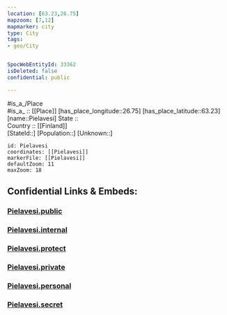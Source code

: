 ```yaml
---
location: [63.23,26.75] 
mapzoom: [7,12] 
mapmarker: city 
type: City
tags:
- geo/City


SpocWebEntityId: 33362
isDeleted: false
confidential: public

---
```

#is_a_/Place  
#is_a_ :: [[Place]] 
[has_place_longitude::26.75] 
[has_place_latitude::63.23] 
[name::Pielavesi] 
State ::  
Country :: [[Finland]]  
[StateId::] 
[Population::] 
[Unknown::] 


```leaflet
id: Pielavesi
coordinates: [[Pielavesi]] 
markerFile: [[Pielavesi]] 
defaultZoom: 11 
maxZoom: 18
```


## Confidential Links & Embeds: 

### [Pielavesi.public](/_public/\Earth\Continent\Europe\Europe~North\Finland\Provinces~Finland\Eastern_Finland\counties~Eastern_Finland\Savonia~North\CityPielavesi.public.md) 

### [Pielavesi.internal](/_internal/\Earth\Continent\Europe\Europe~North\Finland\Provinces~Finland\Eastern_Finland\counties~Eastern_Finland\Savonia~North\CityPielavesi.internal.md) 

### [Pielavesi.protect](/_protect/\Earth\Continent\Europe\Europe~North\Finland\Provinces~Finland\Eastern_Finland\counties~Eastern_Finland\Savonia~North\CityPielavesi.protect.md) 

### [Pielavesi.private](/_private/\Earth\Continent\Europe\Europe~North\Finland\Provinces~Finland\Eastern_Finland\counties~Eastern_Finland\Savonia~North\CityPielavesi.private.md) 

### [Pielavesi.personal](/_personal/\Earth\Continent\Europe\Europe~North\Finland\Provinces~Finland\Eastern_Finland\counties~Eastern_Finland\Savonia~North\CityPielavesi.personal.md) 

### [Pielavesi.secret](/_secret/\Earth\Continent\Europe\Europe~North\Finland\Provinces~Finland\Eastern_Finland\counties~Eastern_Finland\Savonia~North\CityPielavesi.secret.md)


